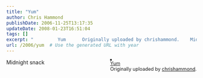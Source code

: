 ```yaml
---
title: "Yum"
author: Chris Hammond
publishDate: 2006-11-25T13:17:35
updateDate: 2008-01-23T16:51:04
tags: []
excerpt: "         Yum      Originally uploaded by chrishammond.    Midnight..."
url: /2006/yum  # Use the generated URL with year
---
```

<div style="float: right; margin-left: 10px; margin-bottom: 10px;">  <a href="https://www.flickr.com/photos/chammond/305840038/" title="photo sharing"><img src="https://static.flickr.com/109/305840038_df2ead43c7.jpg" alt="" style="border: solid 2px #000000;" /></a>  <br />  <span style="font-size: 0.9em; margin-top: 0px;">   <a href="https://www.flickr.com/photos/chammond/305840038/">Yum</a>   <br />   Originally uploaded by <a href="https://www.flickr.com/people/chammond/">chrishammond</a>.  </span> </div> Midnight snack <br clear="all" />
